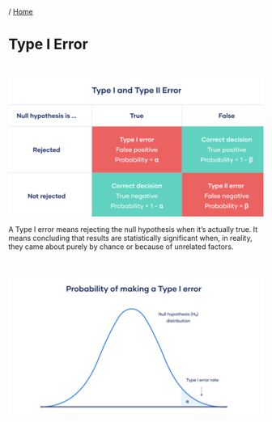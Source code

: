 / [Home](index.md)

# Type I Error 

<br>

![Type I Error](images/type1_error.png "Type I Error")
<br>


A Type I error means rejecting the null hypothesis when it’s actually true. It means concluding that results are statistically significant when, in reality, they came about purely by chance or because of unrelated factors.

<br>

![Type I Error](images/type1_error_prob.png "Type I Error")
<br>



